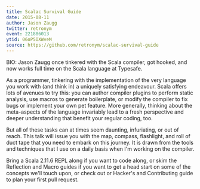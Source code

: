 ```yaml
---
title: Scalac Survival Guide
date: 2015-08-11
author: Jason Zaugg
twitter: retronym
event: 221886013
ytid: 06oP5IXWveM
source: https://github.com/retronym/scalac-survival-guide
---
```

BIO: Jason Zaugg once tinkered with the Scala compiler, got hooked, and now works full time on the Scala language at Typesafe.

As a programmer, tinkering with the implementation of the very language you work with (and think in) a uniquely satisfying endeavour. Scala offers lots of avenues to try this: you can author compiler plugins to perform static analysis, use macros to generate boilerplate, or modify the compiler to fix bugs or implement your own pet feature. More generally, thinking about the meta-aspects of the language invariably lead to a fresh perspective and deeper understanding that benefit your regular coding, too.

But all of these tasks can at times seem daunting, infuriating, or out of reach. This talk will issue you with the map, compass, flashlight, and roll of duct tape that you need to embark on this journey. It is drawn from the tools and techniques that I use on a daily basis when I'm working on the compiler.

Bring a Scala 2.11.6 REPL along if you want to code along, or skim the Reflection and Macro guides if you want to get a head start on some of the concepts we'll touch upon, or check out or Hacker's and Contributing guide to plan your first pull request.

